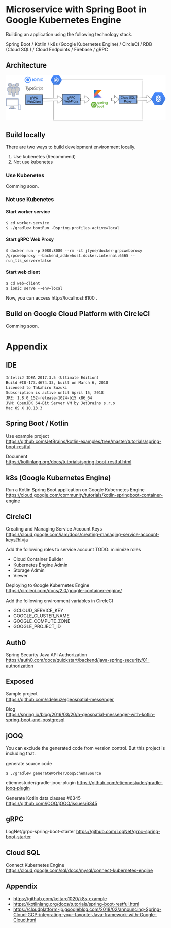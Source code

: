 # Microservice with Spring Boot in Google Kubernetes Engine

Building an application using the following technology stack.

Spring Boot / Kotlin / k8s (Google Kubernetes Engine) / CircleCI / RDB (Cloud SQL) / Cloud Endpoints / Firebase / gRPC

## Architecture

![diagram](https://raw.githubusercontent.com/bur8787/kotlin-gke-example/webproxy/architecture.png)

## Build locally

There are two ways to build development environment locally.

1. Use kubenetes (Recommend)
2. Not use kubenetes

### Use Kubenetes

Comming soon.

### Not use Kubenetes

#### Start worker service

```
$ cd worker-service
$ ./gradlew bootRun -Dspring.profiles.active=local
```

#### Start gRPC Web Proxy

```
$ docker run -p 8080:8080 --rm -it jfyne/docker-grpcwebproxy /grpcwebproxy --backend_addr=host.docker.internal:6565 --run_tls_server=false
```

#### Start web client

```
$ cd web-client
$ ionic serve --env=local
```

Now, you can access http://localhost:8100 .

## Build on Google Cloud Platform with CircleCI

Comming soon.

# Appendix

## IDE

```
IntelliJ IDEA 2017.3.5 (Ultimate Edition)
Build #IU-173.4674.33, built on March 6, 2018
Licensed to Takahiro Suzuki
Subscription is active until April 15, 2018
JRE: 1.8.0_152-release-1024-b15 x86_64
JVM: OpenJDK 64-Bit Server VM by JetBrains s.r.o
Mac OS X 10.13.3
```

## Spring Boot / Kotlin

Use example project  
https://github.com/JetBrains/kotlin-examples/tree/master/tutorials/spring-boot-restful

Document  
https://kotlinlang.org/docs/tutorials/spring-boot-restful.html

## k8s (Google Kubernetes Engine)

Run a Kotlin Spring Boot application on Google Kubernetes Engine  
https://cloud.google.com/community/tutorials/kotlin-springboot-container-engine

## CircleCI

Creating and Managing Service Account Keys
https://cloud.google.com/iam/docs/creating-managing-service-account-keys?hl=ja

Add the following roles to service account
TODO: minimize roles

- Cloud Container Builder
- Kubernetes Engine Admin
- Storage Admin
- Viewer

Deploying to Google Kubernetes Engine  
https://circleci.com/docs/2.0/google-container-engine/

Add the following environment variables in CircleCI

- GCLOUD_SERVICE_KEY
- GOOGLE_CLUSTER_NAME
- GOOGLE_COMPUTE_ZONE
- GOOGLE_PROJECT_ID

## Auth0

Spring Security Java API Authorization  
https://auth0.com/docs/quickstart/backend/java-spring-security/01-authorization

## Exposed

Sample project  
https://github.com/sdeleuze/geospatial-messenger

Blog  
https://spring.io/blog/2016/03/20/a-geospatial-messenger-with-kotlin-spring-boot-and-postgresql

## jOOQ

You can exclude the generated code from version control. But this project is including that.

generate source code

```
$ ./gradlew generateWorkerJooqSchemaSource
```


etiennestuder/gradle-jooq-plugin
https://github.com/etiennestuder/gradle-jooq-plugin

Generate Kotlin data classes #6345
https://github.com/jOOQ/jOOQ/issues/6345

## gRPC

LogNet/grpc-spring-boot-starter
https://github.com/LogNet/grpc-spring-boot-starter

## Cloud SQL

Connect Kubernetes Engine
https://cloud.google.com/sql/docs/mysql/connect-kubernetes-engine

## Appendix

- https://github.com/keitaro1020/k8s-example
- https://kotlinlang.org/docs/tutorials/spring-boot-restful.html
- https://cloudplatform-jp.googleblog.com/2018/02/announcing-Spring-Cloud-GCP-integrating-your-favorite-Java-framework-with-Google-Cloud.html
